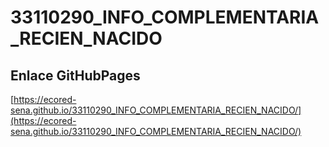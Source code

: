 # **33110290_INFO_COMPLEMENTARIA_RECIEN_NACIDO**

## **Enlace GitHubPages**

[https://ecored-sena.github.io/33110290_INFO_COMPLEMENTARIA_RECIEN_NACIDO/](https://ecored-sena.github.io/33110290_INFO_COMPLEMENTARIA_RECIEN_NACIDO/)

#
